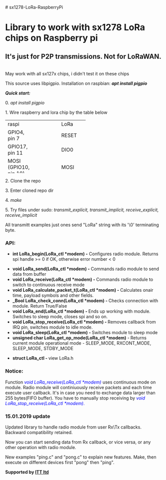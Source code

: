 <p># sx1278-LoRa-RaspberryPi</p>
<h1>Library to work with sx1278 LoRa chips on Raspberry pi</h1>
<h2>It's just for P2P transmissions. Not for LoRaWAN.</h2>
<p><br /> May work with all sx127x chips, i didn't test it on these chips</p>
<p>This source uses libpigpio. Installation on raspbian: <strong><em>apt install pigpio</em></strong>&nbsp;</p>
<p><strong><em>Quick start:</em></strong></p>

<p>0. <em>apt install pigpio</em></p>
<p>1. Wire raspberry and lora chip by the table below</p>
<table style="height: 170px;" width="232">
<tbody>
<tr>
<td style="width: 70px;">raspi</td>
<td style="width: 70px;">&nbsp;</td>
<td style="width: 70px;">LoRa</td>
</tr>
<tr>
<td style="width: 70px;">GPIO4, pin 7</td>
<td style="width: 70px;">&nbsp;</td>
<td style="width: 70px;">RESET</td>
</tr>
<tr>
<td style="width: 70px;">GPIO17, pin 11</td>
<td style="width: 70px;">&nbsp;</td>
<td style="width: 70px;">DIO0</td>
</tr>
<tr>
<td style="width: 70px;">MOSI (GPIO10, pin 19)</td>
<td style="width: 70px;">&nbsp;</td>
<td style="width: 70px;">MOSI</td>
</tr>
<tr>
<td style="width: 70px;">MISO (GPIO9, pin 21)</td>
<td style="width: 70px;">&nbsp;</td>
<td style="width: 70px;">MISO</td>
</tr>
<tr>
<td style="width: 70px;">CLK (GPIO11, pin 23)</td>
<td style="width: 70px;">&nbsp;</td>
<td style="width: 70px;">SCK</td>
</tr>
<tr>
<td style="width: 70px;">SPI_CE0 (GPIO8, pin 24)</td>
<td style="width: 70px;">&nbsp;</td>
<td style="width: 70px;">NSS</td>
</tr>
</tbody>
</table>
<p>2. Clone the repo</p>
<p>3. Enter cloned repo dir</p>
<p>4. <em>make</em></p>
<p>5. Try files under sudo: <em>transmit_explicit, transmit_implicit, receive_explicit, receive_implicit</em></p>
<p>All transmitt examples just ones send "LoRa" string with its '\0' terminating byte.</p>

<h3><strong>API:</strong></h3>

<ul style="list-style-type: disc;">
<li style="text-align: left;"><strong>int LoRa_begin(LoRa_ctl *modem) -</strong> Configures radio module. Returns spi handle &gt;= 0 if OK, otherwise error number &lt; 0</li>
</ul>
<ul style="list-style-type: disc;">
<li style="text-align: left;"><strong>void LoRa_send(LoRa_ctl *modem) - </strong>Commands radio module to send&nbsp; data from buffer</li>
<li style="text-align: left;"><strong>void LoRa_receive(LoRa_ctl *modem) - </strong>Commands radio module to switch to continuous receive mode</li>
<li style="text-align: left;"><strong>void LoRa_calculate_packet_t(LoRa_ctl *modem) - </strong>Calculates onair time, payload symbols and other fields.</li>
<li style="text-align: left;"><strong>_Bool LoRa_check_conn(LoRa_ctl *modem) - </strong>Checks connection with module. Return True/False</li>
<li style="text-align: left;"><strong>void LoRa_end(LoRa_ctl *modem) - </strong>Ends up working with module. Switches to sleep mode, closes spi and so on.</li>
<li style="text-align: left;"><strong>void LoRa_stop_receive(LoRa_ctl *modem) -&nbsp;</strong>Removes callback from IRQ pin, switches module to idle mode.</li>
<li style="text-align: left;"><strong>void LoRa_sleep(LoRa_ctl *modem) - </strong>Switches module to sleep mode</li>
<li style="text-align: left;"><strong>unsigned char LoRa_get_op_mode(LoRa_ctl *modem)</strong> -<strong>&nbsp;</strong>Returns current module operational mode - SLEEP_MODE, RXCONT_MODE, SLEEP_MODE, STDBY_MODE</li>
</ul>
<ul style="list-style-type: disc;">
<li style="text-align: left;"><strong>struct&nbsp;LoRa_ctl - </strong>view LoRa.h</li>
</ul>

<h3><strong>Notice:</strong></h3>

<p><span class="pl-k">Function </span><em><span style="color: #0000ff;"> <span class="pl-en">void LoRa_receive(LoRa_ctl *modem)</span></span></em> uses continuous mode on module. Radio module will continiuously receive packets and each time execute user callback. It's in case you need to exchange data larger than 255 bytes(FIFO buffer). You have to manually stop receiving by&nbsp;<span style="color: #0000ff;"><em><span class="pl-k">void</span> <span class="pl-en">LoRa_stop_receive</span>(LoRa_ctl *modem)</em>.</span></p>

<h3><strong>15.01.2019 update</strong></h3>

<p>Updated library to handle radio module from user Rx\Tx callbacks. Backward compatibility retained.</p>
<p>Now you can start sending data from Rx callback, or vice versa, or any other operation with radio module.</p>
<p>New examples "ping.c" and "pong.c" to explain new features. Make, then execute on different devices first "pong" then "ping".</p>

<strong>Supported by <a href="http://zaoitt.ru/">ITT ltd</a>&nbsp;</strong>
